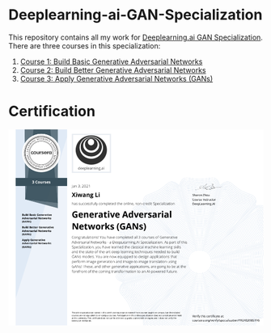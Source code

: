 # Deeplearning-ai-GAN-Specialization

This repository contains all my work for [Deeplearning.ai GAN Specialization](https://www.deeplearning.ai/generative-adversarial-networks-specialization/). There are three courses in this specialization:
1. [Course 1: Build Basic Generative Adversarial Networks](./1-Build_Basic_Generative_Adversarial_Networks)
1. [Course 2: Build Better Generative Adversarial Networks](./2-Build_Better_Generative_Adversarial_Networks)
1. [Course 3: Apply Generative Adversarial Networks (GANs)](./3_Apply_Generative_Adversarial_Network)

# Certification
![](./misc/Coursera_GANs.png)